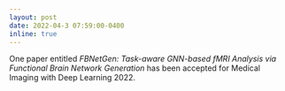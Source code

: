 ```yaml
---
layout: post
date: 2022-04-3 07:59:00-0400
inline: true
---
```


One paper entitled *FBNetGen: Task-aware GNN-based fMRI Analysis via Functional Brain Network Generation* has been accepted for Medical Imaging with Deep Learning 2022.
